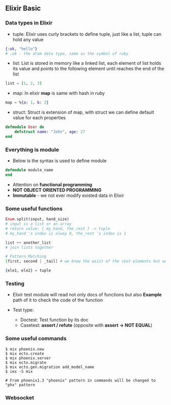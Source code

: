 ## Elixir Basic

### Data types in Elixir

- tuple: Elixir uses curly brackets to define tuple, just like a list, tuple can hold any value

```elixir
{:ok, "hello"}
# :ok - the atom data type, same as the symbol of ruby
```

- list: List is stored in memory like a linked list, each element of list holds its value and points to the following element until reaches the end of the list

```elixir
list = [1, 2, 3]
```

- map: In elixir **map** is same with hash in ruby

```elixir
map = %{a: 1, b: 2}
```

- struct: Struct is extension of map, with struct we can define default value for each properties

```elixir
defmodule User do
    defstruct name: "John", age: 27
end
```

### Everything is module

- Below is the syntax is used to define module

```elixir
defmodule module_name
end
```

- Attention on **functional programming**
- **NOT OBJECT ORIENTED PROGRAMMING**
- **Immutable** - we not ever modify existed data in Elixir

### Some useful functions

```elixir
Enum.split(input, hand_size)
# input is a list or an array
# return value: { my_hand, the_rest } -> tuple
# my_hand 's index is alway 0, the_rest 's index is 1

list ++ another_list
# join lists together

# Pattern Matching
[first, second | _tail] # we know the exist of the rest elements but we don’t care about its

{ele1, ele2} = tuple
```

### Testing

- Elixir test module will read not only docs of functions but also **Example** path of it to check the code of the function

- Test type:
  - Doctest: Test function by its doc
  - Casetest: **assert / refute** (opposite with **assert -> NOT EQUAL**)

### Some useful commands

```shell
$ mix phoenix.new
$ mix ecto.create
$ mix phoenix.server
$ mix ecto.migrate
$ mix ecto.gen.migration add_model_name
$ iex -S mix

# From phoenix1.3 "phoenix" pattern in commands will be changed to "phx" pattern
```

### Websocket